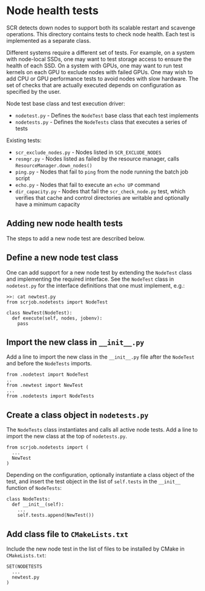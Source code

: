 # Node health tests
SCR detects down nodes to support both its scalable restart and scavenge operations.
This directory contains tests to check node health.
Each test is implemented as a separate class.

Different systems require a different set of tests.
For example, on a system with node-local SSDs,
one may want to test storage access to ensure the health of each SSD.
On a system with GPUs, one may want to run test kernels on each GPU to exclude nodes with failed GPUs.
One may wish to add CPU or GPU performance tests to avoid nodes with slow hardware.
The set of checks that are actually executed depends on configuration as specified by the user.

Node test base class and test execution driver:
- ``nodetest.py`` - Defines the ``NodeTest`` base class that each test implements
- ``nodetests.py`` - Defines the ``NodeTests`` class that executes a series of tests

Existing tests:
- ``scr_exclude_nodes.py`` - Nodes listed in ``SCR_EXCLUDE_NODES``
- ``resmgr.py`` - Nodes listed as failed by the resource manager, calls ``ResourceManager.down_nodes()``
- ``ping.py`` - Nodes that fail to ``ping`` from the node running the batch job script
- ``echo.py`` - Nodes that fail to execute an ``echo UP`` command
- ``dir_capacity.py`` - Nodes that fail the ``scr_check_node.py`` test, which verifies that cache and control directories are writable and optionally have a minimum capacity

## Adding new node health tests

The steps to add a new node test are described below.

## Define a new node test class
One can add support for a new node test by extending
the `NodeTest` class and implementing the required interface.
See the `NodeTest` class in `nodetest.py`
for the interface definitions that one must implement, e.g.:

    >>: cat newtest.py
    from scrjob.nodetests import NodeTest

    class NewTest(NodeTest):
      def execute(self, nodes, jobenv):
        pass

## Import the new class in `__init__.py`
Add a line to import the new class in the `__init__.py` file
after the ``NodeTest`` and before the ``NodeTests`` imports.

    from .nodetest import NodeTest
    ..
    from .newtest import NewTest
    ...
    from .nodetests import NodeTests

## Create a class object in `nodetests.py`
The `NodeTests` class instantiates and calls all active node tests.
Add a line to import the new class at the top of `nodetests.py`.

    from scrjob.nodetests import (
      ...
      NewTest
    )

Depending on the configuration, optionally instantiate a class object of the test,
and insert the test object in the list of `self.tests` in the `__init__` function of `NodeTests`:

    class NodeTests:
      def __init__(self):
        ...
        self.tests.append(NewTest())

## Add class file to `CMakeLists.txt`
Include the new node test in the list of files to be installed by CMake in `CMakeLists.txt`:

    SET(NODETESTS
      ...
      newtest.py
    )
